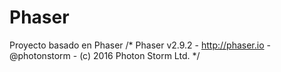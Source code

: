 # Phaser
Proyecto basado en Phaser
/* Phaser v2.9.2 - http://phaser.io - @photonstorm - (c) 2016 Photon Storm Ltd. */
